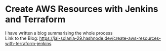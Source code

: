 # Create AWS Resources with Jenkins and Terraform
I have written a blog summarising the whole process <br>
Link to the Blog: https://jai-solania-29.hashnode.dev/create-aws-resources-with-terraform-jenkins
